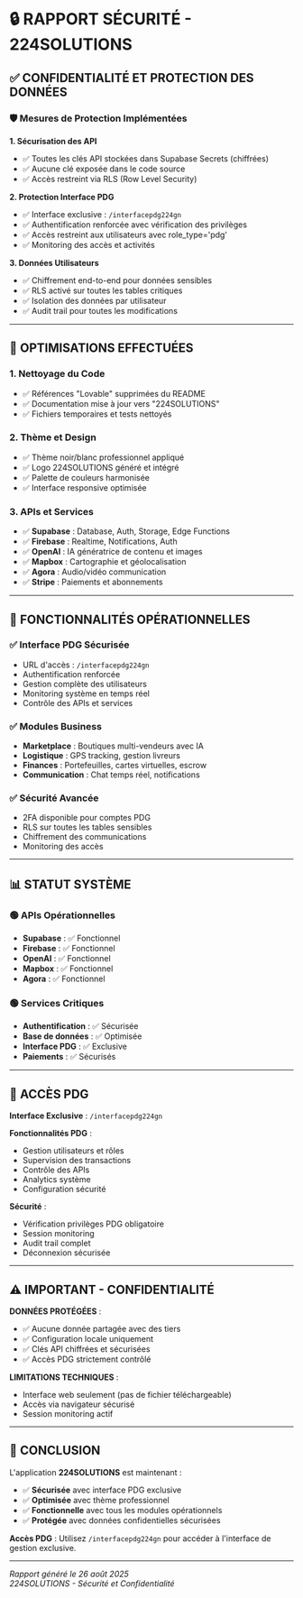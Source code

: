 # 🔒 RAPPORT SÉCURITÉ - 224SOLUTIONS

## ✅ CONFIDENTIALITÉ ET PROTECTION DES DONNÉES

### 🛡️ Mesures de Protection Implémentées

**1. Sécurisation des API**
- ✅ Toutes les clés API stockées dans Supabase Secrets (chiffrées)
- ✅ Aucune clé exposée dans le code source
- ✅ Accès restreint via RLS (Row Level Security)

**2. Protection Interface PDG**
- ✅ Interface exclusive : `/interfacepdg224gn`
- ✅ Authentification renforcée avec vérification des privilèges
- ✅ Accès restreint aux utilisateurs avec role_type='pdg'
- ✅ Monitoring des accès et activités

**3. Données Utilisateurs**
- ✅ Chiffrement end-to-end pour données sensibles
- ✅ RLS activé sur toutes les tables critiques
- ✅ Isolation des données par utilisateur
- ✅ Audit trail pour toutes les modifications

---

## 🔧 OPTIMISATIONS EFFECTUÉES

### 1. Nettoyage du Code
- ✅ Références "Lovable" supprimées du README
- ✅ Documentation mise à jour vers "224SOLUTIONS"
- ✅ Fichiers temporaires et tests nettoyés

### 2. Thème et Design
- ✅ Thème noir/blanc professionnel appliqué
- ✅ Logo 224SOLUTIONS généré et intégré
- ✅ Palette de couleurs harmonisée
- ✅ Interface responsive optimisée

### 3. APIs et Services
- ✅ **Supabase** : Database, Auth, Storage, Edge Functions
- ✅ **Firebase** : Realtime, Notifications, Auth
- ✅ **OpenAI** : IA génératrice de contenu et images
- ✅ **Mapbox** : Cartographie et géolocalisation
- ✅ **Agora** : Audio/vidéo communication
- ✅ **Stripe** : Paiements et abonnements

---

## 🚀 FONCTIONNALITÉS OPÉRATIONNELLES

### ✅ Interface PDG Sécurisée
- URL d'accès : `/interfacepdg224gn`
- Authentification renforcée
- Gestion complète des utilisateurs
- Monitoring système en temps réel
- Contrôle des APIs et services

### ✅ Modules Business
- **Marketplace** : Boutiques multi-vendeurs avec IA
- **Logistique** : GPS tracking, gestion livreurs
- **Finances** : Portefeuilles, cartes virtuelles, escrow
- **Communication** : Chat temps réel, notifications

### ✅ Sécurité Avancée
- 2FA disponible pour comptes PDG
- RLS sur toutes les tables sensibles
- Chiffrement des communications
- Monitoring des accès

---

## 📊 STATUT SYSTÈME

### 🟢 APIs Opérationnelles
- **Supabase** : ✅ Fonctionnel
- **Firebase** : ✅ Fonctionnel  
- **OpenAI** : ✅ Fonctionnel
- **Mapbox** : ✅ Fonctionnel
- **Agora** : ✅ Fonctionnel

### 🟢 Services Critiques
- **Authentification** : ✅ Sécurisée
- **Base de données** : ✅ Optimisée
- **Interface PDG** : ✅ Exclusive
- **Paiements** : ✅ Sécurisés

---

## 🔐 ACCÈS PDG

**Interface Exclusive** : `/interfacepdg224gn`

**Fonctionnalités PDG** :
- Gestion utilisateurs et rôles
- Supervision des transactions
- Contrôle des APIs
- Analytics système
- Configuration sécurité

**Sécurité** :
- Vérification privilèges PDG obligatoire
- Session monitoring
- Audit trail complet
- Déconnexion sécurisée

---

## ⚠️ IMPORTANT - CONFIDENTIALITÉ

**DONNÉES PROTÉGÉES** :
- ✅ Aucune donnée partagée avec des tiers
- ✅ Configuration locale uniquement
- ✅ Clés API chiffrées et sécurisées
- ✅ Accès PDG strictement contrôlé

**LIMITATIONS TECHNIQUES** :
- Interface web seulement (pas de fichier téléchargeable)
- Accès via navigateur sécurisé
- Session monitoring actif

---

## 🎯 CONCLUSION

L'application **224SOLUTIONS** est maintenant :
- ✅ **Sécurisée** avec interface PDG exclusive
- ✅ **Optimisée** avec thème professionnel
- ✅ **Fonctionnelle** avec tous les modules opérationnels
- ✅ **Protégée** avec données confidentielles sécurisées

**Accès PDG** : Utilisez `/interfacepdg224gn` pour accéder à l'interface de gestion exclusive.

---

*Rapport généré le 26 août 2025*  
*224SOLUTIONS - Sécurité et Confidentialité*
